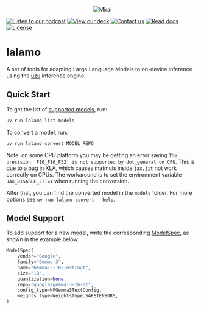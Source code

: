 <p align="center">
  <picture>
    <img alt="Mirai" src="https://artifacts.trymirai.com/social/github/lalamo-header.jpg" style="max-width: 100%;">
  </picture>
</p>

<a href="https://artifacts.trymirai.com/social/about_us.mp3"><img src="https://img.shields.io/badge/Listen-Podcast-red" alt="Listen to our podcast"></a>
<a href="https://docsend.com/v/76bpr/mirai2025"><img src="https://img.shields.io/badge/View-Deck-red" alt="View our deck"></a>
<a href="mailto:alexey@getmirai.co,dima@getmirai.co,aleksei@getmirai.co?subject=Interested%20in%20Mirai"><img src="https://img.shields.io/badge/Send-Email-green" alt="Contact us"></a>
<a href="https://docs.trymirai.com/overview/lalamo"><img src="https://img.shields.io/badge/Read-Docs-blue" alt="Read docs"></a>
[![License](https://img.shields.io/badge/License-MIT-blue)](LICENSE)

# lalamo

A set of tools for adapting Large Language Models to on-device inference using the [uzu](https://github.com/trymirai/uzu) inference engine.

## Quick Start

To get the list of [supported models](https://trymirai.com/models), run:

```bash
uv run lalamo list-models
```

To convert a model, run:

```bash
uv run lalamo convert MODEL_REPO
```

Note: on some CPU platform you may be getting an error saying `The precision 'F16_F16_F32' is not supported by dot_general on CPU`. This is due to a bug in XLA, which causes matmuls inside `jax.jit` not work correctly on CPUs. The workaround is to set the environment variable `JAX_DISABLE_JIT=1` when running the conversion.

After that, you can find the converted model in the `models` folder. For more options see `uv run lalamo convert --help`.

## Model Support

To add support for a new model, write the corresponding [ModelSpec](lalamo/model_import/model_specs), as shown in the example below:

```python
ModelSpec(
    vendor="Google",
    family="Gemma-3",
    name="Gemma-3-1B-Instruct",
    size="1B",
    quantization=None,
    repo="google/gemma-3-1b-it",
    config_type=HFGemma3TextConfig,
    weights_type=WeightsType.SAFETENSORS,
)
```

